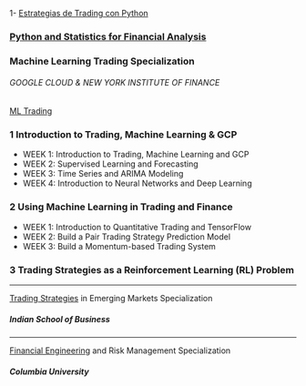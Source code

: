 
1- [Estrategias de Trading con Python](https://www.youtube.com/playlist?list=PLYlZyIXUXErFnQN9ZJ_UAmV84DiXHFd1Z)

### [Python and Statistics for Financial Analysis](https://www.coursera.org/learn/python-statistics-financial-analysis)

### Machine Learning Trading Specialization
###### GOOGLE CLOUD &amp; NEW YORK INSTITUTE OF FINANCE

[ML Trading](https://www.coursera.org/specializations/machine-learning-trading)

### 1 Introduction to Trading, Machine Learning & GCP
* WEEK 1: Introduction to Trading, Machine Learning and GCP
* WEEK 2: Supervised Learning and Forecasting
* WEEK 3: Time Series and ARIMA Modeling
* WEEK 4: Introduction to Neural Networks and Deep Learning

### 2 Using Machine Learning in Trading and Finance
* WEEK 1: Introduction to Quantitative Trading and TensorFlow
* WEEK 2: Build a Pair Trading Strategy Prediction Model
* WEEK 3: Build a Momentum-based Trading System

### 3 Trading Strategies as a Reinforcement Learning (RL) Problem

________
[Trading Strategies](https://www.coursera.org/specializations/trading-strategy) in Emerging Markets Specialization 
##### Indian School of Business
________
[Financial Engineering](https://www.coursera.org/specializations/financialengineering) and Risk Management Specialization
##### Columbia University

